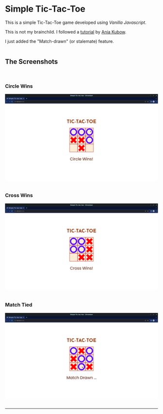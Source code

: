 # Simple Tic-Tac-Toe

This is a simple Tic-Tac-Toe game developed using *Vanilla Javascript*.

This is not my brainchild. I followed a [tutorial](https://www.youtube.com/watch?v=DRaWr0Dcbl0) by [Ania Kubow](https://www.youtube.com/@AniaKubow).

I just added the "Match-drawn" (or stalemate) feature.
<br>
<br>

## The Screenshots
<br>

### Circle Wins
<img src="./images/circle-win.png" alt="circle wins" align="center"/>
<br>
<br>

### Cross Wins 
<img src="./images/cross-win.png" alt="cross wins" align="center"/>
<br>
<br>

### Match Tied 
<img src="./images/stalemate.png" alt="stalemate" align="center"/>
<br>
<br>

---
